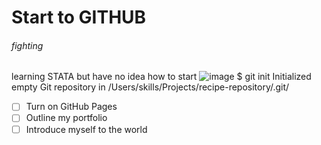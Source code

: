 # Start to GITHUB
###### fighting
learning STATA
but have no idea how to start
![image](https://github.com/Exp-Communicate-Using-Markdown-Cohort-1/series-communicate-using-markdown-mabingying/assets/149980181/4e9331cb-7a38-4e1e-8c85-f8c5f1240f01)
$ git init
Initialized empty Git repository in /Users/skills/Projects/recipe-repository/.git/
- [ ] Turn on GitHub Pages
- [ ] Outline my portfolio
- [ ] Introduce myself to the world
